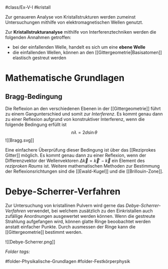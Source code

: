 #class/Ex-V-I #kristall 

Zur genaueren Analyse von Kristallstrukturen werden zumeinst Untersuchungen mithilfe von elektromagnetischen Wellen genutzt.

Zur **Kristallstrukturanalyse** mithilfe von Interferenztechniken werden die folgenden Annahmen getroffen:
- bei der einfallenden Welle, handelt es sich um eine **ebene Welle**
- die einfallenden Wellen, können an den [[Gittergeometrie|Basisatomen]] elastisch gestreut werden

# Mathematische Grundlagen
## Bragg-Bedingung
Die Reflexion an den verschiedenen Ebenen in der [[Gittergeometrie]] führt zu einem Gangunterschied und somit zur *Interferenz*. Es kommt genau dann zu einer Reflexion aufgrund von konstruktiver Interferenz, wenn die folgende Bedingung erfüllt ist
$$
n \lambda = 2 d \sin \theta
$$
![[Bragg.svg]]

Eine einfachere Überprüfung dieser Bedingung ist über das [[Reziprokes Gitter]] möglich. Es kommt genau dann zu einer Reflexion, wenn der Differenzvektor der Wellenvektoren $\Delta \vec k = \vec k ' - \vec k$ ein Element des *reziproken Raums* ist.
Weitere mathematischen Methoden zur Bestimmung der Reflexionsrichtungen sind die [[Ewald-Kugel]] und die [[Brillouin-Zone]].


# Debye-Scherrer-Verfahren
Zur Untersuchung von kristallinen Pulvern wird gerne das *Debye-Scherrer-Verfahren* verwendet, bei welchem zusätzlich zu den Einkristallen auch zufällige Anordnungen ausgewertet werden können.
Wenn die gestreute Strahlung aufgefangen wird, können glatte Ringe beoobachtet werden anstatt einfacher Punkte. Durch ausmessen der Ringe kann die [[Gittergeometrie]] bestimmt werden.

![[Debye-Scherrer.png]]


 *Folder tags:*

#folder-Physikalische-Grundlagen #folder-Festkörperphysik